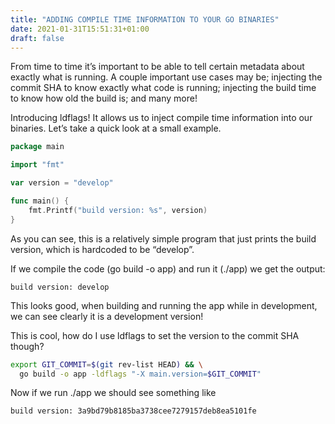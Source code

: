 ```yaml
---
title: "ADDING COMPILE TIME INFORMATION TO YOUR GO BINARIES"
date: 2021-01-31T15:51:31+01:00
draft: false
---
```


From time to time it’s important to be able to tell certain metadata about exactly what is running. A couple important use cases may be; injecting the commit SHA to know exactly what code is running; injecting the build time to know how old the build is; and many more!

Introducing ldflags! It allows us to inject compile time information into our binaries. Let’s take a quick look at a small example.

```go
package main

import "fmt"

var version = "develop"

func main() {
	fmt.Printf("build version: %s", version)
}
```

As you can see, this is a relatively simple program that just prints the build version, which is hardcoded to be “develop”.

If we compile the code (go build -o app) and run it (./app) we get the output:

```
build version: develop
```
This looks good, when building and running the app while in development, we can see clearly it is a development version!

This is cool, how do I use ldflags to set the version to the commit SHA though?

```sh
export GIT_COMMIT=$(git rev-list HEAD) && \
  go build -o app -ldflags "-X main.version=$GIT_COMMIT"
```
Now if we run ./app we should see something like

```
build version: 3a9bd79b8185ba3738cee7279157deb8ea5101fe
```